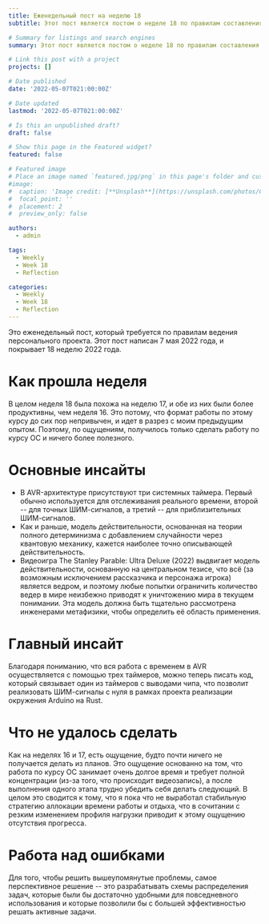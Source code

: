 ```yaml
---
title: Еженедельный пост на неделю 18
subtitle: Этот пост является постом о неделе 18 по правилам составления индивидуального проекта.

# Summary for listings and search engines
summary: Этот пост является постом о неделе 18 по правилам составления индивидуального проекта.

# Link this post with a project
projects: []

# Date published
date: '2022-05-07T021:00:00Z'

# Date updated
lastmod: '2022-05-07T021:00:00Z'

# Is this an unpublished draft?
draft: false

# Show this page in the Featured widget?
featured: false

# Featured image
# Place an image named `featured.jpg/png` in this page's folder and customize its options here.
#image:
#  caption: 'Image credit: [**Unsplash**](https://unsplash.com/photos/CpkOjOcXdUY)'
#  focal_point: ''
#  placement: 2
#  preview_only: false

authors:
  - admin

tags:
  - Weekly
  - Week 18
  - Reflection

categories:
  - Weekly
  - Week 18
  - Reflection
---
```


Это еженедельный пост, который требуется по правилам ведения персонального проекта. Этот пост написан 7 мая 2022 года, и покрывает 18 неделю 2022 года.

# Как прошла неделя

В целом неделя 18 была похожа на неделю 17, и обе из них были более продуктивны, чем неделя 16.
Это потому, что формат работы по этому курсу до сих пор непривычен, и идет в разрез с моим предыдущим опытом.
Поэтому, по ощущениям, получилось только сделать работу по курсу ОС и ничего более полезного.

# Основные инсайты

- В AVR-архитектуре присутствуют три системных таймера. Первый обычно используется для отслеживания реального времени, второй -- для точных ШИМ-сигналов, а третий -- для приблизительных ШИМ-сигналов.
- Как и раньше, модель действительности, основанная на теории полного детерминизма с добавлением случайности через квантовую механику, кажется наиболее точно описывающей действительность.
- Видеоигра The Stanley Parable: Ultra Deluxe (2022) выдвигает модель действительности, основанную на центральном тезисе, что всё (за возможным исключением рассказчика и персонажа игрока) является ведром, и поэтому любые попытки ограничить количество ведер в мире неизбежно приводят к уничтожению мира в текущем понимании. Эта модель должна быть тщательно рассмотрена инженерами метафизики, чтобы определить её область применения.

# Главный инсайт

Благодаря пониманию, что вся работа с временем в AVR осуществляется с помощью трех таймеров, можно теперь писать код, который связывает один из таймеров с выводами чипа, что позволит реализовать ШИМ-сигналы с нуля в рамках проекта реализации окружения Arduino на Rust.

# Что не удалось сделать

Как на неделях 16 и 17, есть ощущение, будто почти ничего не получается делать из планов. Это ощущение основанно на том, что работа по курсу ОС занимает очень долгое время и требует полной концентрации (из-за того, что происходит видеозапись), а после выполнения одного этапа трудно убедить себя делать следующий. В целом это сводится к тому, что я пока что не выработал стабильную стратегию аллокации времени работы и отдыха, что в сочитании с резким изменением профиля нагрузки приводит к этому ощущению отсутствия прогресса.

# Работа над ошибками

Для того, чтобы решить вышеупомянутые проблемы, самое перспективное решение -- это разрабатывать схемы распределения задач, которые были бы достаточно удобными для повседневного использования и которые позволили бы с большей эффективностью решать активные задачи.